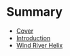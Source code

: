 # Summary

* [Cover](README.md)
* [Introduction](documentation/introduction.md)
* [Wind River Helix](ind_river_helix.md)

